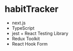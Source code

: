 # habitTracker

- next.js
- TypeScript
- jest + React Testing Library
- Redux Toolkit
- React Hook Form